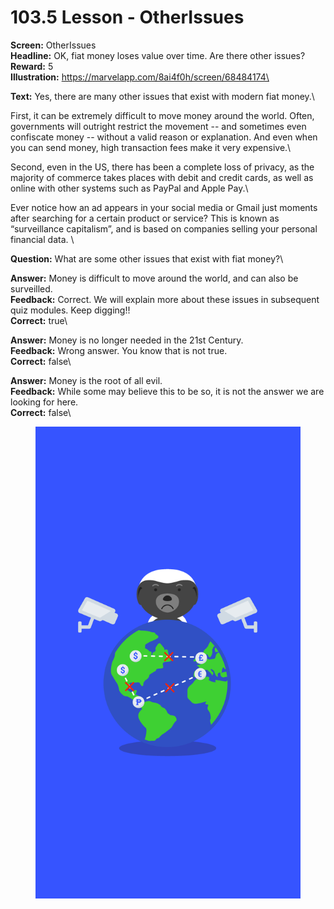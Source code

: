 # 103.5 Lesson - OtherIssues

**Screen:** OtherIssues\
**Headline:** OK, fiat money loses value over time. Are there other issues?\
**Reward:** 5\
**Illustration:** https://marvelapp.com/8ai4f0h/screen/68484174\

**Text:** Yes, there are many other issues that exist with modern fiat money.\


First, it can be extremely difficult to move money around the world. Often, governments will outright restrict the movement -- and sometimes even confiscate money -- without a valid reason or explanation. And even when you can send money, high transaction fees make it very expensive.\


Second, even in the US, there has been a complete loss of privacy, as the majority of commerce takes places with debit and credit cards, as well as online with other systems such as PayPal and Apple Pay.\


Ever notice how an ad appears in your social media or Gmail just moments after searching for a certain product or service? This is known as “surveillance capitalism”, and is based on companies selling your personal financial data.
\

**Question:** What are some other issues that exist with fiat money?\

**Answer:** Money is difficult to move around the world, and can also be surveilled.\
**Feedback:** Correct. We will explain more about these issues in subsequent quiz modules. Keep digging!!\
**Correct:** true\

**Answer:** Money is no longer needed in the 21st Century.\
**Feedback:** Wrong answer. You know that is not true.\
**Correct:** false\

**Answer:** Money is the root of all evil.\
**Feedback:** While some may believe this to be so, it is not the answer we are looking for here.\
**Correct:** false\


<figure><img src="../.gitbook/assets/image (4).png" alt=""><figcaption></figcaption></figure>

